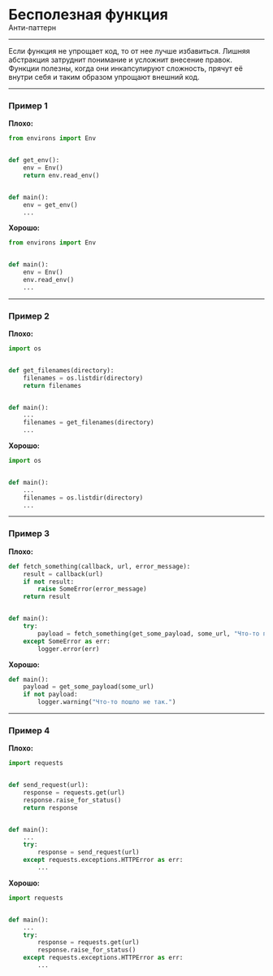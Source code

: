 
<div>
    <h1 style="margin: 0;">Бесполезная функция</h1>
    <p style="margin: 0;">Анти-паттерн</p>
</div>

***

Если функция не упрощает код, то от нее лучше избавиться. Лишняя абстракция затруднит понимание и усложнит внесение правок. Функции полезны, когда они инкапсулируют сложность, прячут её внутри себя и таким образом упрощают внешний код.

***

### Пример 1

**Плохо:**
```python
from environs import Env


def get_env():
    env = Env()
    return env.read_env()


def main():
    env = get_env()
    ...
```
**Хорошо:**
```python
from environs import Env


def main():
    env = Env()
    env.read_env()
    ...
```
***

### Пример 2

**Плохо:**
```python
import os


def get_filenames(directory):
    filenames = os.listdir(directory)
    return filenames


def main():
    ...
    filenames = get_filenames(directory)
    ...
```
**Хорошо:**
```python
import os


def main():
    ...
    filenames = os.listdir(directory)
    ...
```
***

### Пример 3

**Плохо:**
```python
def fetch_something(callback, url, error_message):
    result = callback(url)
    if not result:
        raise SomeError(error_message)
    return result


def main():
    try:
        payload = fetch_something(get_some_payload, some_url, "Что-то пошло не так.")
    except SomeError as err:
        logger.error(err)
```
**Хорошо:**
```python
def main():
    payload = get_some_payload(some_url)
    if not payload:
        logger.warning("Что-то пошло не так.")
```
***

### Пример 4

**Плохо:**
```python
import requests


def send_request(url):
    response = requests.get(url)
    response.raise_for_status()
    return response


def main():
    ...
    try:
        response = send_request(url)
    except requests.exceptions.HTTPError as err:
        ...
```
**Хорошо:**
```python
import requests


def main():
    ...
    try:
        response = requests.get(url)
        response.raise_for_status()
    except requests.exceptions.HTTPError as err:
        ...
```

